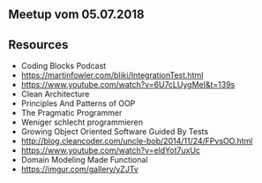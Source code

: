 Meetup vom 05.07.2018
---------------------

## Resources
* Coding Blocks Podcast
* https://martinfowler.com/bliki/IntegrationTest.html
* https://www.youtube.com/watch?v=6U7cLUygMeI&t=139s
* Clean Architecture
* Principles And Patterns of OOP
* The Pragmatic Programmer
* Weniger schlecht programmieren
* Growing Object Oriented Software Guided By Tests
* http://blog.cleancoder.com/uncle-bob/2014/11/24/FPvsOO.html
* https://www.youtube.com/watch?v=eldYot7uxUc
* Domain Modeling Made Functional
* https://imgur.com/gallery/yZJTv

